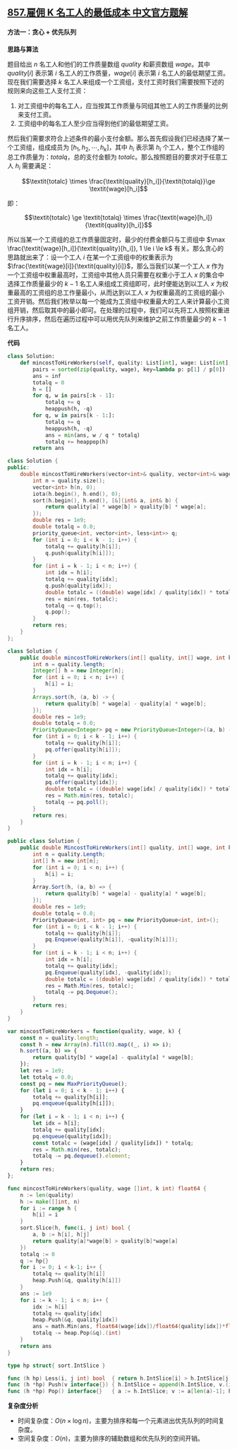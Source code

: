 ## [857.雇佣 K 名工人的最低成本 中文官方题解](https://leetcode.cn/problems/minimum-cost-to-hire-k-workers/solutions/100000/gu-yong-k-ming-gong-ren-de-zui-di-cheng-rsz3t)
#### 方法一：贪心 + 优先队列

**思路与算法**

题目给出 $n$ 名工人和他们的工作质量数组 $\textit{quality}$ 和薪资数组 $\textit{wage}$。其中 $\textit{quality}[i]$ 表示第 $i$ 名工人的工作质量，$\textit{wage}[i]$ 表示第 $i$ 名工人的最低期望工资。现在我们需要选择 $k$ 名工人来组成一个工资组，支付工资时我们需要按照下述的规则来向这些工人支付工资：

1. 对工资组中的每名工人，应当按其工作质量与同组其他工人的工作质量的比例来支付工资。
2. 工资组中的每名工人至少应当得到他们的最低期望工资。

然后我们需要求符合上述条件的最小支付金额。那么首先假设我们已经选择了某一个工资组，组成成员为 $[h_1,h_2,\cdots,h_k]$，其中 $h_i$ 表示第 $h_i$ 个工人，整个工作组的总工作质量为：$\textit{totalq}$，总的支付金额为 $\textit{totalc}$。那么按照题目的要求对于任意工人 $h_i$ 需要满足：

$$\textit{totalc} \times \frac{\textit{quality}[h_i]}{\textit{totalq}}\ge \textit{wage}[h_i]$$

即：

$$\textit{totalc} \ge \textit{totalq} \times \frac{\textit{wage}[h_i]}{\textit{quality}[h_i]}$$

所以当某一个工资组的总工作质量固定时，最少的付费金额只与工资组中 $\max \frac{\textit{wage}[h_i]}{\textit{quality}[h_i]}, 1 \le i \le k$ 有关。那么贪心的思路就出来了：设一个工人 $i$ 在某一个工资组中的权重表示为 $\frac{\textit{wage}[i]}{\textit{quality}[i]}$，那么当我们以某一个工人 $x$ 作为一个工资组中权重最高时，工资组中其他人员只需要在权重小于工人 $x$ 的集合中选择工作质量最少的 $k-1$ 名工人来组成工资组即可，此时便能达到以工人 $x$ 为权重最高的工资组的总工作量最小，从而达到以工人 $x$ 为权重最高的工资组的最小工资开销。然后我们枚举以每一个能成为工资组中权重最大的工人来计算最小工资组开销，然后取其中的最小即可。在处理的过程中，我们可以先将工人按照权重进行升序排序，然后在遍历过程中可以用优先队列来维护之前工作质量最少的 $k-1$ 名工人。

**代码**

```Python [sol1-Python3]
class Solution:
    def mincostToHireWorkers(self, quality: List[int], wage: List[int], k: int) -> float:
        pairs = sorted(zip(quality, wage), key=lambda p: p[1] / p[0])
        ans = inf
        totalq = 0
        h = []
        for q, w in pairs[:k - 1]:
            totalq += q
            heappush(h, -q)
        for q, w in pairs[k - 1:]:
            totalq += q
            heappush(h, -q)
            ans = min(ans, w / q * totalq)
            totalq += heappop(h)
        return ans
```

```C++ [sol1-C++]
class Solution {
public:
    double mincostToHireWorkers(vector<int>& quality, vector<int>& wage, int k) {
        int n = quality.size();
        vector<int> h(n, 0);
        iota(h.begin(), h.end(), 0);
        sort(h.begin(), h.end(), [&](int& a, int& b) {
            return quality[a] * wage[b] > quality[b] * wage[a];
        });
        double res = 1e9;
        double totalq = 0.0;
        priority_queue<int, vector<int>, less<int>> q;
        for (int i = 0; i < k - 1; i++) {
            totalq += quality[h[i]];
            q.push(quality[h[i]]);
        }
        for (int i = k - 1; i < n; i++) {
            int idx = h[i];
            totalq += quality[idx];
            q.push(quality[idx]);
            double totalc = ((double) wage[idx] / quality[idx]) * totalq;
            res = min(res, totalc);
            totalq -= q.top();
            q.pop();
        }
        return res;
    }
};
```

```Java [sol1-Java]
class Solution {
    public double mincostToHireWorkers(int[] quality, int[] wage, int k) {
        int n = quality.length;
        Integer[] h = new Integer[n];
        for (int i = 0; i < n; i++) {
            h[i] = i;
        }
        Arrays.sort(h, (a, b) -> {
            return quality[b] * wage[a] - quality[a] * wage[b];
        });
        double res = 1e9;
        double totalq = 0.0;
        PriorityQueue<Integer> pq = new PriorityQueue<Integer>((a, b) -> b - a);
        for (int i = 0; i < k - 1; i++) {
            totalq += quality[h[i]];
            pq.offer(quality[h[i]]);
        }
        for (int i = k - 1; i < n; i++) {
            int idx = h[i];
            totalq += quality[idx];
            pq.offer(quality[idx]);
            double totalc = ((double) wage[idx] / quality[idx]) * totalq;
            res = Math.min(res, totalc);
            totalq -= pq.poll();
        }
        return res;
    }
}
```

```C# [sol1-C#]
public class Solution {
    public double MincostToHireWorkers(int[] quality, int[] wage, int k) {
        int n = quality.Length;
        int[] h = new int[n];
        for (int i = 0; i < n; i++) {
            h[i] = i;
        }
        Array.Sort(h, (a, b) => {
            return quality[b] * wage[a] - quality[a] * wage[b];
        });
        double res = 1e9;
        double totalq = 0.0;
        PriorityQueue<int, int> pq = new PriorityQueue<int, int>();
        for (int i = 0; i < k - 1; i++) {
            totalq += quality[h[i]];
            pq.Enqueue(quality[h[i]], -quality[h[i]]);
        }
        for (int i = k - 1; i < n; i++) {
            int idx = h[i];
            totalq += quality[idx];
            pq.Enqueue(quality[idx], -quality[idx]);
            double totalc = ((double) wage[idx] / quality[idx]) * totalq;
            res = Math.Min(res, totalc);
            totalq -= pq.Dequeue();
        }
        return res;
    }
}
```

```JavaScript [sol1-JavaScript]
var mincostToHireWorkers = function(quality, wage, k) {
    const n = quality.length;
    const h = new Array(n).fill(0).map((_, i) => i);
    h.sort((a, b) => {
        return quality[b] * wage[a] - quality[a] * wage[b];
    });
    let res = 1e9;
    let totalq = 0.0;
    const pq = new MaxPriorityQueue();
    for (let i = 0; i < k - 1; i++) {
        totalq += quality[h[i]];
        pq.enqueue(quality[h[i]]);
    }
    for (let i = k - 1; i < n; i++) {
        let idx = h[i];
        totalq += quality[idx];
        pq.enqueue(quality[idx]);
        const totalc = (wage[idx] / quality[idx]) * totalq;
        res = Math.min(res, totalc);
        totalq -= pq.dequeue().element;
    }
    return res;
};
```

```go [sol1-Golang]
func mincostToHireWorkers(quality, wage []int, k int) float64 {
    n := len(quality)
    h := make([]int, n)
    for i := range h {
        h[i] = i
    }
    sort.Slice(h, func(i, j int) bool {
        a, b := h[i], h[j]
        return quality[a]*wage[b] > quality[b]*wage[a]
    })
    totalq := 0
    q := hp{}
    for i := 0; i < k-1; i++ {
        totalq += quality[h[i]]
        heap.Push(&q, quality[h[i]])
    }
    ans := 1e9
    for i := k - 1; i < n; i++ {
        idx := h[i]
        totalq += quality[idx]
        heap.Push(&q, quality[idx])
        ans = math.Min(ans, float64(wage[idx])/float64(quality[idx])*float64(totalq))
        totalq -= heap.Pop(&q).(int)
    }
    return ans
}

type hp struct{ sort.IntSlice }

func (h hp) Less(i, j int) bool  { return h.IntSlice[i] > h.IntSlice[j] }
func (h *hp) Push(v interface{}) { h.IntSlice = append(h.IntSlice, v.(int)) }
func (h *hp) Pop() interface{}   { a := h.IntSlice; v := a[len(a)-1]; h.IntSlice = a[:len(a)-1]; return v }
``` 

**复杂度分析**

- 时间复杂度：$O(n \times \log n)$，主要为排序和每一个元素进出优先队列的时间复杂度。
- 空间复杂度：$O(n)$，主要为排序的辅助数组和优先队列的空间开销。